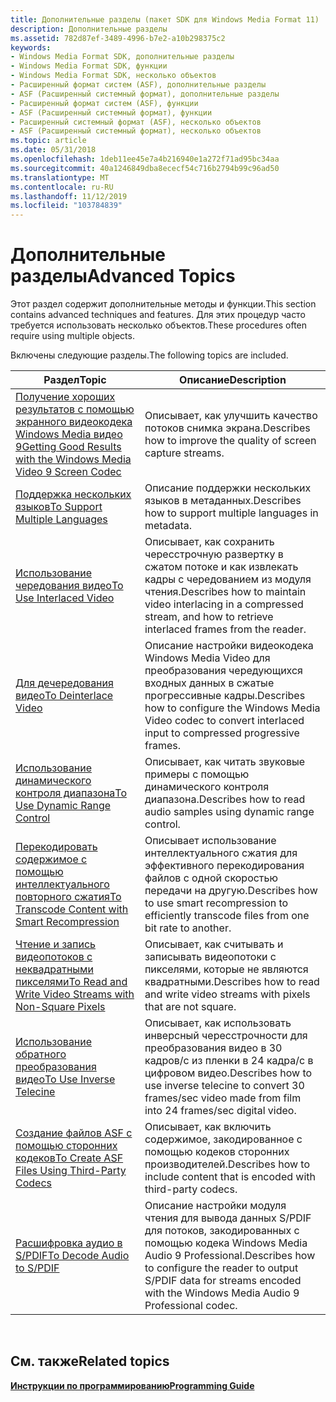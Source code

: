 ```yaml
---
title: Дополнительные разделы (пакет SDK для Windows Media Format 11)
description: Дополнительные разделы
ms.assetid: 782d87ef-3489-4996-b7e2-a10b298375c2
keywords:
- Windows Media Format SDK, дополнительные разделы
- Windows Media Format SDK, функции
- Windows Media Format SDK, несколько объектов
- Расширенный формат систем (ASF), дополнительные разделы
- ASF (Расширенный системный формат), дополнительные разделы
- Расширенный формат систем (ASF), функции
- ASF (Расширенный системный формат), функции
- Расширенный системный формат (ASF), несколько объектов
- ASF (Расширенный системный формат), несколько объектов
ms.topic: article
ms.date: 05/31/2018
ms.openlocfilehash: 1deb11ee45e7a4b216940e1a272f71ad95bc34aa
ms.sourcegitcommit: 40a1246849dba8ececf54c716b2794b99c96ad50
ms.translationtype: MT
ms.contentlocale: ru-RU
ms.lasthandoff: 11/12/2019
ms.locfileid: "103784839"
---
```

# <a name="advanced-topics"></a><span data-ttu-id="15320-112">Дополнительные разделы</span><span class="sxs-lookup"><span data-stu-id="15320-112">Advanced Topics</span></span>

<span data-ttu-id="15320-113">Этот раздел содержит дополнительные методы и функции.</span><span class="sxs-lookup"><span data-stu-id="15320-113">This section contains advanced techniques and features.</span></span> <span data-ttu-id="15320-114">Для этих процедур часто требуется использовать несколько объектов.</span><span class="sxs-lookup"><span data-stu-id="15320-114">These procedures often require using multiple objects.</span></span>

<span data-ttu-id="15320-115">Включены следующие разделы.</span><span class="sxs-lookup"><span data-stu-id="15320-115">The following topics are included.</span></span>



| <span data-ttu-id="15320-116">Раздел</span><span class="sxs-lookup"><span data-stu-id="15320-116">Topic</span></span>                                                                                                                                    | <span data-ttu-id="15320-117">Описание</span><span class="sxs-lookup"><span data-stu-id="15320-117">Description</span></span>                                                                                                                        |
|------------------------------------------------------------------------------------------------------------------------------------------|------------------------------------------------------------------------------------------------------------------------------------|
| [<span data-ttu-id="15320-118">Получение хороших результатов с помощью экранного видеокодека Windows Media видео 9</span><span class="sxs-lookup"><span data-stu-id="15320-118">Getting Good Results with the Windows Media Video 9 Screen Codec</span></span>](getting-good-results-with-the-windows-media-video-9-screen-codec.md) | <span data-ttu-id="15320-119">Описывает, как улучшить качество потоков снимка экрана.</span><span class="sxs-lookup"><span data-stu-id="15320-119">Describes how to improve the quality of screen capture streams.</span></span>                                                                    |
| [<span data-ttu-id="15320-120">Поддержка нескольких языков</span><span class="sxs-lookup"><span data-stu-id="15320-120">To Support Multiple Languages</span></span>](to-support-multiple-languages.md)                                                                       | <span data-ttu-id="15320-121">Описание поддержки нескольких языков в метаданных.</span><span class="sxs-lookup"><span data-stu-id="15320-121">Describes how to support multiple languages in metadata.</span></span>                                                                           |
| [<span data-ttu-id="15320-122">Использование чередования видео</span><span class="sxs-lookup"><span data-stu-id="15320-122">To Use Interlaced Video</span></span>](to-use-interlaced-video.md)                                                                                   | <span data-ttu-id="15320-123">Описывает, как сохранить чересстрочную развертку в сжатом потоке и как извлекать кадры с чередованием из модуля чтения.</span><span class="sxs-lookup"><span data-stu-id="15320-123">Describes how to maintain video interlacing in a compressed stream, and how to retrieve interlaced frames from the reader.</span></span>         |
| [<span data-ttu-id="15320-124">Для дечередования видео</span><span class="sxs-lookup"><span data-stu-id="15320-124">To Deinterlace Video</span></span>](to-deinterlace-video.md)                                                                                         | <span data-ttu-id="15320-125">Описание настройки видеокодека Windows Media Video для преобразования чередующихся входных данных в сжатые прогрессивные кадры.</span><span class="sxs-lookup"><span data-stu-id="15320-125">Describes how to configure the Windows Media Video codec to convert interlaced input to compressed progressive frames.</span></span>             |
| [<span data-ttu-id="15320-126">Использование динамического контроля диапазона</span><span class="sxs-lookup"><span data-stu-id="15320-126">To Use Dynamic Range Control</span></span>](to-use-dynamic-range-control.md)                                                                         | <span data-ttu-id="15320-127">Описывает, как читать звуковые примеры с помощью динамического контроля диапазона.</span><span class="sxs-lookup"><span data-stu-id="15320-127">Describes how to read audio samples using dynamic range control.</span></span>                                                                   |
| [<span data-ttu-id="15320-128">Перекодировать содержимое с помощью интеллектуального повторного сжатия</span><span class="sxs-lookup"><span data-stu-id="15320-128">To Transcode Content with Smart Recompression</span></span>](to-transcode-content-with-smart-recompression.md)                                       | <span data-ttu-id="15320-129">Описывает использование интеллектуального сжатия для эффективного перекодирования файлов с одной скоростью передачи на другую.</span><span class="sxs-lookup"><span data-stu-id="15320-129">Describes how to use smart recompression to efficiently transcode files from one bit rate to another.</span></span>                              |
| [<span data-ttu-id="15320-130">Чтение и запись видеопотоков с неквадратными пикселями</span><span class="sxs-lookup"><span data-stu-id="15320-130">To Read and Write Video Streams with Non-Square Pixels</span></span>](to-read-and-write-video-streams-with-non-square-pixels.md)                     | <span data-ttu-id="15320-131">Описывает, как считывать и записывать видеопотоки с пикселями, которые не являются квадратными.</span><span class="sxs-lookup"><span data-stu-id="15320-131">Describes how to read and write video streams with pixels that are not square.</span></span>                                                     |
| [<span data-ttu-id="15320-132">Использование обратного преобразования видео</span><span class="sxs-lookup"><span data-stu-id="15320-132">To Use Inverse Telecine</span></span>](to-use-inverse-telecine.md)                                                                                   | <span data-ttu-id="15320-133">Описывает, как использовать инверсный чересстрочности для преобразования видео в 30 кадров/с из пленки в 24 кадра/с в цифровом видео.</span><span class="sxs-lookup"><span data-stu-id="15320-133">Describes how to use inverse telecine to convert 30 frames/sec video made from film into 24 frames/sec digital video.</span></span>              |
| [<span data-ttu-id="15320-134">Создание файлов ASF с помощью сторонних кодеков</span><span class="sxs-lookup"><span data-stu-id="15320-134">To Create ASF Files Using Third-Party Codecs</span></span>](to-create-asf-files-using-third-party-codecs.md)                                         | <span data-ttu-id="15320-135">Описывает, как включить содержимое, закодированное с помощью кодеков сторонних производителей.</span><span class="sxs-lookup"><span data-stu-id="15320-135">Describes how to include content that is encoded with third-party codecs.</span></span>                                                          |
| [<span data-ttu-id="15320-136">Расшифровка аудио в S/PDIF</span><span class="sxs-lookup"><span data-stu-id="15320-136">To Decode Audio to S/PDIF</span></span>](to-decode-audio-to-s-pdif.md)                                                                               | <span data-ttu-id="15320-137">Описание настройки модуля чтения для вывода данных S/PDIF для потоков, закодированных с помощью кодека Windows Media Audio 9 Professional.</span><span class="sxs-lookup"><span data-stu-id="15320-137">Describes how to configure the reader to output S/PDIF data for streams encoded with the Windows Media Audio 9 Professional codec.</span></span> |



 

## <a name="related-topics"></a><span data-ttu-id="15320-138">См. также</span><span class="sxs-lookup"><span data-stu-id="15320-138">Related topics</span></span>

<dl> <dt>

[<span data-ttu-id="15320-139">**Инструкции по программированию**</span><span class="sxs-lookup"><span data-stu-id="15320-139">**Programming Guide**</span></span>](programming-guide.md)
</dt> </dl>

 

 




